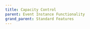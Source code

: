 ```yaml
---
title: Capacity Control
parent: Event Instance Functionality
grand_parent: Standard Features
---
```

